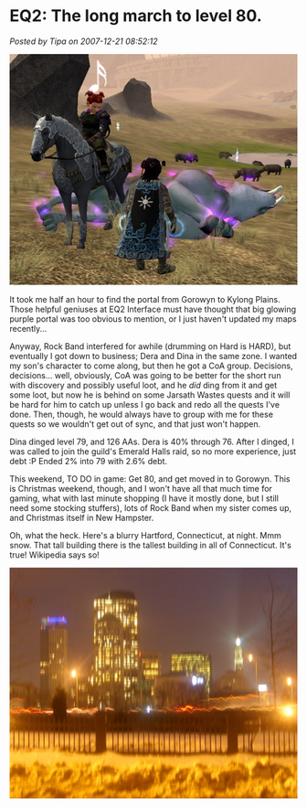 # EQ2: The long march to level 80.

*Posted by Tipa on 2007-12-21 08:52:12*

![everquest2-2007-12-20-19-25-23-14.jpg](../uploads/2007/12/everquest2-2007-12-20-19-25-23-14.jpg)

It took me half an hour to find the portal from Gorowyn to Kylong Plains. Those helpful geniuses at EQ2 Interface must have thought that big glowing purple portal was too obvious to mention, or I just haven't updated my maps recently...

Anyway, Rock Band interfered for awhile (drumming on Hard is HARD), but eventually I got down to business; Dera and Dina in the same zone. I wanted my son's character to come along, but then he got a CoA group. Decisions, decisions... well, obviously, CoA was going to be better for the short run with discovery and possibly useful loot, and he *did* ding from it and get some loot, but now he is behind on some Jarsath Wastes quests and it will be hard for him to catch up unless I go back and redo all the quests I've done. Then, though, he would always have to group with me for these quests so we wouldn't get out of sync, and that just won't happen.

Dina dinged level 79, and 126 AAs. Dera is 40% through 76. After I dinged, I was called to join the guild's Emerald Halls raid, so no more experience, just debt :P Ended 2% into 79 with 2.6% debt.

This weekend, TO DO in game: Get 80, and get moved in to Gorowyn. This is Christmas weekend, though, and I won't have all that much time for gaming, what with last minute shopping (I have it mostly done, but I still need some stocking stuffers), lots of Rock Band when my sister comes up, and Christmas itself in New Hampster.

Oh, what the heck. Here's a blurry Hartford, Connecticut, at night. Mmm snow. That tall building there is the tallest building in all of Connecticut. It's true! Wikipedia says so!

![stp60907.JPG](../uploads/2007/12/stp60907.JPG)

